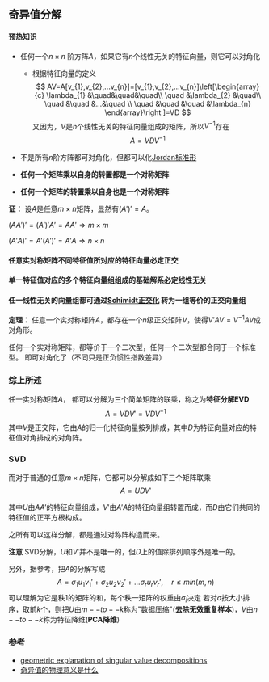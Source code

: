 ## 奇异值分解

#### 预热知识

- 任何一个$n \times n$ 阶方阵$A$，如果它有$n$个线性无关的特征向量，则它可以对角化
	* 根据特征向量的定义
$$
AV=A[v_{1},v_{2},...v_{n}]=[v_{1},v_{2},...v_{n}]\left[\begin{array}{c} \lambda_{1} &\quad&\quad&\quad\\ \quad &\lambda_{2} &\quad\\ \quad &\quad &...&\quad \\ \quad &\quad &\quad &\lambda_{n} \end{array}\right ]=VD
$$
又因为，$V$是$n$个线性无关的特征向量组成的矩阵，所以$V^{-1}$存在
$$
A=VDV^{-1}
$$

- 不是所有$n$阶方阵都可对角化，但都可以化[Jordan标准形](math/algra/jordan.md)

- **任何一个矩阵乘以自身的转置都是一个对称矩阵**
- **任何一个矩阵的转置乘以自身也是一个对称矩阵**

**证：**
设$A$是任意$m \times n$矩阵，显然有$(A')'=A$。

$(AA')'=(A')'A'=AA'\Rightarrow m \times m$

$(A'A)'=A'(A')'=A'A \Rightarrow n \times n$


#### 任意实对称矩阵不同特征值所对应的特征向量必定正交
#### 单一特征值对应的多个特征向量组组成的基础解系必定线性无关
#### 任一线性无关的向量组都可通过[Schimidt正交化](math/algra/schimidt.md) 转为一组等价的正交向量组

**定理：** 任意一个实对称矩阵$A$，都存在一个$n$级正交矩阵$V$，使得$V'AV=V^{-1}AV$成对角形。

任何一个实对称矩阵，都等价于一个二次型，任何一个二次型都合同于一个标准型。
即可对角化了（不同只是正负惯性指数差异）

### 综上所述

任一实对称矩阵$A$， 都可以分解为三个简单矩阵的联乘，称之为**特征分解EVD**
$$
A=VDV'=VDV^{-1}
$$
其中$V$是正交阵，它由$A$的归一化特征向量按列排成，其中$D$为特征向量对应的特征值对角排成的对角阵。

### SVD
而对于普通的任意$m \times n$矩阵，它都可以分解成如下三个矩阵联乘
$$
A=UDV'
$$

其中$U$由$AA'$的特征向量组成，$V'$由$A'A$的特征向量组转置而成，而$D$由它们共同的特征值的正平方根构成。

之所有可以这样分解，都是通过对称阵构造而来。

**注意** SVD分解，$U$和$V'$并不是唯一的，但$D$上的值除排列顺序外是唯一的。

另外，据参考，把$A$的分解写成
$$
A=\sigma_{1}u_{1}v_{1}'+\sigma_{2}u_{2}v_{2}'+...\sigma_{r}u_{r}v_{r}', \quad r\leq min(m,n)
$$
可以理解为它是秩1的矩阵的和，每个秩一矩阵的权重由$\sigma_{i}$决定
若对$\sigma$按大小排序，取前$k$个，则把$U$由$m--to--k$称为"数据压缩"(**去除无效重复样本**)，$V$由$n--to--k$称为特征降维(**PCA降维**)
### 参考
- [geometric explanation of singular value decompositions](http://www.ams.org/publicoutreach/feature-column/fcarc-svd)
- [奇异值的物理意义是什么](https://www.zhihu.com/question/22237507/answer/53804902)
